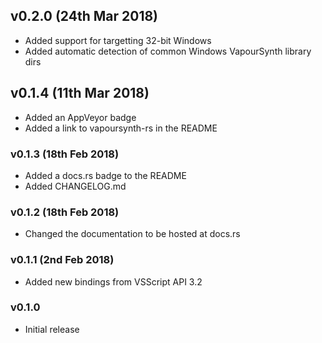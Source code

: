 ## v0.2.0 (24th Mar 2018)
- Added support for targetting 32-bit Windows
- Added automatic detection of common Windows VapourSynth library dirs

## v0.1.4 (11th Mar 2018)
- Added an AppVeyor badge
- Added a link to vapoursynth-rs in the README

### v0.1.3 (18th Feb 2018)
- Added a docs.rs badge to the README
- Added CHANGELOG.md

### v0.1.2 (18th Feb 2018)
- Changed the documentation to be hosted at docs.rs

### v0.1.1 (2nd Feb 2018)
- Added new bindings from VSScript API 3.2

### v0.1.0
- Initial release
